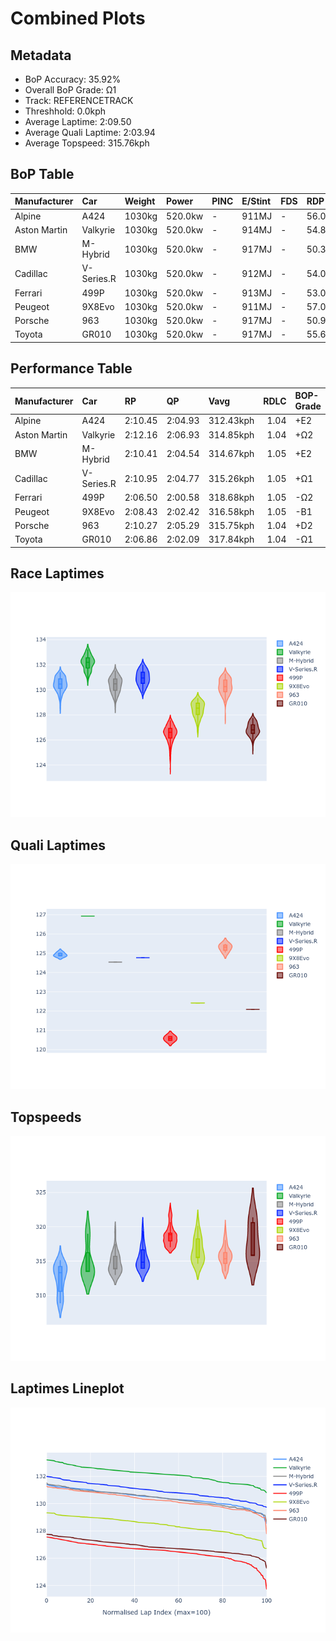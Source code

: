 # Combined Plots

## Metadata

- BoP Accuracy: 35.92%
- Overall BoP Grade: Ω1
- Track: REFERENCETRACK
- Threshhold: 0.0kph
- Average Laptime: 2:09.50
- Average Quali Laptime: 2:03.94
- Average Topspeed: 315.76kph

## BoP Table
| Manufacturer   | Car        | Weight   | Power   | PINC   | E/Stint   | FDS   | RDP    | QDP    | TDP    |
|:---------------|:-----------|:---------|:--------|:-------|:----------|:------|:-------|:-------|:-------|
| Alpine         | A424       | 1030kg   | 520.0kw | -      | 911MJ     | -     | 56.00% | 37.50% | 12.72% |
| Aston Martin   | Valkyrie   | 1030kg   | 520.0kw | -      | 914MJ     | -     | 54.85% | 33.33% | 1.23%  |
| BMW            | M-Hybrid   | 1030kg   | 520.0kw | -      | 917MJ     | -     | 50.35% | 33.33% | 11.01% |
| Cadillac       | V-Series.R | 1030kg   | 520.0kw | -      | 912MJ     | -     | 54.00% | 16.67% | 4.94%  |
| Ferrari        | 499P       | 1030kg   | 520.0kw | -      | 913MJ     | -     | 53.04% | 50.00% | 8.49%  |
| Peugeot        | 9X8Evo     | 1030kg   | 520.0kw | -      | 911MJ     | -     | 57.03% | 66.67% | 4.15%  |
| Porsche        | 963        | 1030kg   | 520.0kw | -      | 917MJ     | -     | 50.93% | 50.00% | 18.51% |
| Toyota         | GR010      | 1030kg   | 520.0kw | -      | 917MJ     | -     | 55.67% | 33.33% | 1.54%  |

## Performance Table
| Manufacturer   | Car        | RP      | QP      | Vavg      |   RDLC | BOP-Grade   | Match   |
|:---------------|:-----------|:--------|:--------|:----------|-------:|:------------|:--------|
| Alpine         | A424       | 2:10.45 | 2:04.93 | 312.43kph |   1.04 | +E2         | 54.17%  |
| Aston Martin   | Valkyrie   | 2:12.16 | 2:06.93 | 314.85kph |   1.04 | +Ω2         | 0.00%   |
| BMW            | M-Hybrid   | 2:10.41 | 2:04.54 | 314.67kph |   1.05 | +E2         | 52.11%  |
| Cadillac       | V-Series.R | 2:10.95 | 2:04.77 | 315.26kph |   1.05 | +Ω1         | 24.69%  |
| Ferrari        | 499P       | 2:06.50 | 2:00.58 | 318.68kph |   1.05 | -Ω2         | 0.00%   |
| Peugeot        | 9X8Evo     | 2:08.43 | 2:02.42 | 316.58kph |   1.05 | -B1         | 89.44%  |
| Porsche        | 963        | 2:10.27 | 2:05.29 | 315.75kph |   1.04 | +D2         | 62.20%  |
| Toyota         | GR010      | 2:06.86 | 2:02.09 | 317.84kph |   1.04 | -Ω1         | 4.79%   |

## Race Laptimes
![Race Laptimes](images/race_violin.png)

## Quali Laptimes
![Quali Laptimes](images/quali_violin.png)

## Topspeeds
![Topspeeds](images/topspeed_violin.png)

## Laptimes Lineplot
![Laptimes Lineplot](images/laptime_line.png)

